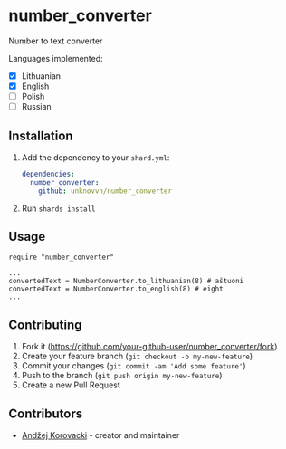 # number_converter

Number to text converter

Languages implemented:
- [x] Lithuanian
- [x] English
- [ ] Polish
- [ ] Russian

## Installation

1. Add the dependency to your `shard.yml`:

   ```yaml
   dependencies:
     number_converter:
       github: unknovvn/number_converter
   ```

2. Run `shards install`

## Usage

```crystal
require "number_converter"

...
convertedText = NumberConverter.to_lithuanian(8) # aštuoni
convertedText = NumberConverter.to_english(8) # eight
...

```

## Contributing

1. Fork it (<https://github.com/your-github-user/number_converter/fork>)
2. Create your feature branch (`git checkout -b my-new-feature`)
3. Commit your changes (`git commit -am 'Add some feature'`)
4. Push to the branch (`git push origin my-new-feature`)
5. Create a new Pull Request

## Contributors

- [Andžej Korovacki](https://github.com/unknovvn) - creator and maintainer
